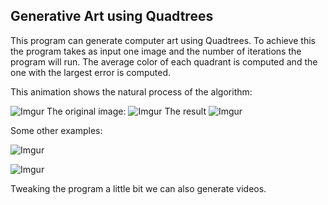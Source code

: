 ## Generative Art using Quadtrees

This program can generate computer art using Quadtrees. To achieve this the program takes as input one image and the number of iterations the program will run. The average color of each quadrant is computed and the one with the largest error is computed. 

This animation shows the natural process of the algorithm:

![Imgur](https://i.imgur.com/IPx3Zb1.gifv)
The original image:
![Imgur](https://i.imgur.com/tY88g6z.jpg)
The result
![Imgur](https://i.imgur.com/fa5TNNl.png)

Some other examples:

![Imgur](https://i.imgur.com/jtvlfMm.png)

![Imgur](https://i.imgur.com/oO6TIsJ.png)

Tweaking the program a little bit we can also generate videos.


